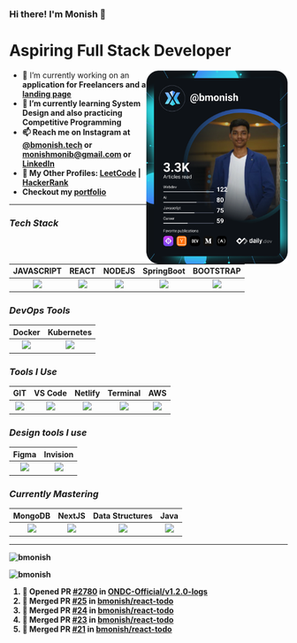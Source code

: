 ### Hi there! I'm Monish 👋

<div align="left">
<h1>Aspiring Full Stack Developer</h1>
  <a href="https://app.daily.dev/get?r=bmonish" target="_blank">
    <img align="right" src="https://github.com/bmonish/bmonish/blob/master/devcard.svg" width="256" alt="Monish's Dev Card" />
  </a>

- 🔭 I’m currently working on an <strong>application for Freelancers<strong> and a [**landing page**](https://bmonish.github.io/early-storage/)
- 🌱 I’m currently learning <strong>System Design</strong> and also practicing <strong>Competitive Programming</strong>
- 📫 Reach me on Instagram at [@bmonish.tech](https://www.instagram.com/bmonish.tech/) or <a href="mailto:monishmonib@gmail.com"><strong>monishmonib@gmail.com</strong></a> or [LinkedIn](https://linkedin.com/in/bmonish)
- 👤 My Other Profiles: [LeetCode](https://leetcode.com/bmonish/) | [HackerRank](https://www.hackerrank.com/monishmonib)
- Checkout my [portfolio](https://bmonish.tech)
</div>

---
### ***Tech Stack***

| JAVASCRIPT | REACT | NODEJS | SpringBoot |  BOOTSTRAP |
| :-------------: | :-------------: | :-------------: | :-------------: |:-------------: |
| <img height="30px" src="https://cdn.svgporn.com/logos/javascript.svg"> | <img height="30px" src="https://cdn.svgporn.com/logos/react.svg"> | <img height="30px" src="https://cdn.svgporn.com/logos/nodejs-icon.svg"> | <img height="30px" src="https://cdn.svgporn.com/logos/spring-icon.svg"> | <img height="30px" src="https://cdn.svgporn.com/logos/bootstrap.svg"> | 

### ***DevOps Tools***

| Docker  | Kubernetes |
| :-------------: | :-------------: |
| <img height="30px" src="https://cdn.svgporn.com/logos/docker-icon.svg">  | <img height="30px" src="https://cdn.svgporn.com/logos/kubernetes.svg">  |

### ***Tools I Use***

| GIT  | VS Code | Netlify | Terminal | AWS |
| :-------------: | :-------------: |:-------------: | :-------------: | :-------------: |
| <img height="30px" src="https://cdn.svgporn.com/logos/git-icon.svg">  | <img height="30px" src="https://cdn.svgporn.com/logos/visual-studio-code.svg"> |  <img height="30px" src="https://cdn.svgporn.com/logos/netlify.svg"> |  <img height="30px" src="https://cdn.svgporn.com/logos/terminal.svg"> | <img height="30px" src="https://cdn.svgporn.com/logos/aws-ec2.svg"> |

### ***Design tools I use***

| Figma | Invision |
| :-------------: | :-------------: |
| <img height="30px" src="https://cdn.svgporn.com/logos/figma.svg"> | <img height="30px" src="https://cdn.svgporn.com/logos/invision.svg"> |

### ***Currently Mastering***

| MongoDB | NextJS | Data Structures | Java |
| :-------------: | :-------------: | :-------------: | :-------------: |
 | <img height="30px" src="https://cdn.svgporn.com/logos/mongodb.svg"> |<img height="30px" src="https://cdn.svgporn.com/logos/nextjs-icon.svg"> | <img height="30px" src="https://icons.veryicon.com/png/o/miscellaneous/icons-for-data-class-organization-and/data-structure-1.png"> | <img height="30px" src="https://cdn.svgporn.com/logos/java.svg"> |

_____

<p><img src="https://github-readme-stats.vercel.app/api?username=bmonish&count_private=true&show_icons=true&theme=react&hide=stars" alt="bmonish"/></p>

<p><img src="https://github-readme-streak-stats.herokuapp.com/?user=bmonish" alt="bmonish"/></p>

<!--START_SECTION:activity-->
1. 💪 Opened PR [#2780](https://github.com/ONDC-Official/v1.2.0-logs/pull/2780) in [ONDC-Official/v1.2.0-logs](https://github.com/ONDC-Official/v1.2.0-logs)
2. 🎉 Merged PR [#25](https://github.com/bmonish/react-todo/pull/25) in [bmonish/react-todo](https://github.com/bmonish/react-todo)
3. 🎉 Merged PR [#24](https://github.com/bmonish/react-todo/pull/24) in [bmonish/react-todo](https://github.com/bmonish/react-todo)
4. 🎉 Merged PR [#23](https://github.com/bmonish/react-todo/pull/23) in [bmonish/react-todo](https://github.com/bmonish/react-todo)
5. 🎉 Merged PR [#21](https://github.com/bmonish/react-todo/pull/21) in [bmonish/react-todo](https://github.com/bmonish/react-todo)
<!--END_SECTION:activity-->
